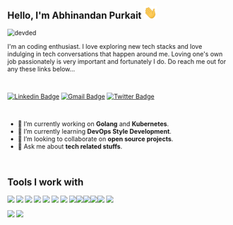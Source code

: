 <h2> Hello, I'm Abhinandan Purkait <img src="https://raw.githubusercontent.com/ABSphreak/ABSphreak/master/gifs/Hi.gif" width="30px"></h2>

<p align="left"> <img src="https://komarev.com/ghpvc/?username=Abhinandan-Purkait" alt="devded" /></p>

I'm an coding enthusiast. I love exploring new tech stacks and love indulging in tech conversations that happen around me.
Loving one's own job passionately is very important and fortunately I do. Do reach me out for any these links below...

<br/>

[![Linkedin Badge](https://img.shields.io/badge/-Abhinandan-blue?style=flat-square&logo=Linkedin&logoColor=white&link=https://www.linkedin.com/in/abhinandan-purkait/)](https://www.linkedin.com/in/abhinandan-purkait/) [![Gmail Badge](https://img.shields.io/badge/-abhinandan@mayadata.io-c14438?style=flat-square&logo=Gmail&logoColor=white&link=mailto:abhinandan@mayadata.io)](mailto:abhinandan@mayadata.io) [![Twitter Badge](https://img.shields.io/badge/-Abhinandan1511-blue?style=flat-square&logo=Twitter&logoColor=white&link=https://twitter.com/Abhinandan1511)](https://twitter.com/Abhinandan1511)

<br />

- 🔭 I’m currently working on **Golang** and **Kubernetes**.
- 🌱 I’m currently learning **DevOps Style Development**.
- 👯 I’m looking to collaborate on **open source projects**.
- 💬 Ask me about **tech related stuffs**.

<br />

## Tools I work with
 <img src = 'https://raw.githubusercontent.com/MarikIshtar007/MarikIshtar007/master/images/git.svg' height='30'/> <img src = 'https://image.flaticon.com/icons/svg/919/919853.svg' width='30'/>  <img src = 'https://github.com/MarikIshtar007/MarikIshtar007/blob/master/images/js.svg' width='30'/> <img src = 'https://github.com/MarikIshtar007/MarikIshtar007/blob/master/images/django.svg' width='30'/>  <img src = 'https://github.com/MarikIshtar007/MarikIshtar007/blob/master/images/sql.svg' width='27'/> <img src = 'https://github.com/MarikIshtar007/MarikIshtar007/blob/master/images/cpp.svg' width='30'/> <img src = 'https://image.flaticon.com/icons/svg/919/919856.svg' width='30'/> <img src = 'https://github.com/MarikIshtar007/MarikIshtar007/blob/master/images/html.svg' width='30'/><img src = 'https://github.com/MarikIshtar007/MarikIshtar007/blob/master/images/c-original.svg' width='30'/><img src = 'https://github.com/MarikIshtar007/MarikIshtar007/blob/master/images/python.svg' width='30'/><img src = 'https://github.com/MarikIshtar007/MarikIshtar007/blob/master/images/css.svg' width='30'/><img src = 'https://github.com/MarikIshtar007/MarikIshtar007/blob/master/images/java.svg' width='30'/> <img src = 'https://github.com/MarikIshtar007/MarikIshtar007/blob/master/images/bootstrap.svg' width='30'/>
 
<img src = "https://github-readme-stats.vercel.app/api/top-langs/?username=Abhinandan-Purkait&layout=compact" height="170px">  <img src = "https://github-readme-stats.vercel.app/api?username=Abhinandan-Purkait&show_icons=true&hide=[%22issues%22]"  height="170px">
